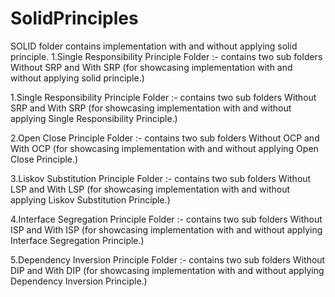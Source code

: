 # SolidPrinciples

SOLID folder contains implementation with and without applying solid principle.
1.Single Responsibility Principle Folder :- contains two sub folders Without SRP and With SRP (for showcasing implementation with and without applying solid principle.)

1.Single Responsibility Principle Folder :- contains two sub folders Without SRP and With SRP (for showcasing implementation with and without applying Single Responsibility Principle.)

2.Open Close Principle Folder :- contains two sub folders Without OCP and With OCP (for showcasing implementation with and without applying Open Close Principle.)

3.Liskov Substitution Principle Folder :- contains two sub folders Without LSP and With LSP (for showcasing implementation with and without applying Liskov Substitution Principle.)

4.Interface Segregation Principle Folder :- contains two sub folders Without ISP and With ISP (for showcasing implementation with and without applying Interface Segregation Principle.)

5.Dependency Inversion Principle Folder :- contains two sub folders Without DIP and With DIP (for showcasing implementation with and without applying Dependency Inversion Principle.)
